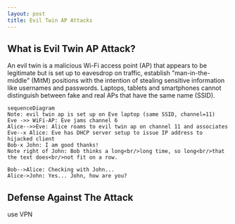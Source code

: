 ```yaml
---
layout: post
title: Evil Twin AP Attacks
---
```


## What is Evil Twin AP Attack?

An evil twin is a malicious Wi-Fi access point (AP) that appears to be legitimate but is set up to eavesdrop on traffic, establish "man-in-the-middle" (MitM) positions with the intention of stealing sensitive information like usernames and passwords. Laptops, tablets and smartphones cannot distinguish between fake and real APs that have the same name (SSID).

```mermaid
sequenceDiagram
Note: evil twin ap is set up on Eve laptop (same SSID, channel=11)
Eve ->> WiFi-AP: Eve jams channel 6
Alice-->>Eve: Alice roams to evil twin ap on channel 11 and associates
Eve--x Alice: Eve has DHCP server setup to issue IP address to hijacked client
Bob-x John: I am good thanks!
Note right of John: Bob thinks a long<br/>long time, so long<br/>that the text does<br/>not fit on a row.

Bob-->Alice: Checking with John...
Alice->John: Yes... John, how are you?
```

## Defense Against The Attack
use VPN
<!--stackedit_data:
eyJoaXN0b3J5IjpbMTk4ODc5NDc1NSwzMDE5MDU5NTBdfQ==
-->